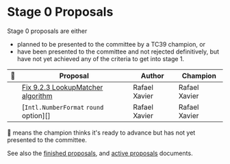 # Stage 0 Proposals

Stage 0 proposals are either

* planned to be presented to the committee by a TC39 champion, or
* have been presented to the committee and not rejected definitively, but have not yet achieved any of the criteria to get into stage 1.

| :rocket: | Proposal                               | Author        | Champion      |
| -------- | -------------------------------------- | ------------- | ------------- |
|          | [Fix 9.2.3 LookupMatcher algorithm][]  | Rafael Xavier | Rafael Xavier |
|          | [`Intl.NumberFormat` `round` option][] | Rafael Xavier | Rafael Xavier |

🚀 means the champion thinks it's ready to advance but has not yet presented to the committee.

See also the [finished proposals](finished-proposals.md), and [active proposals](README.md) documents.

[fix 9.2.3 lookupmatcher algorithm]: https://github.com/rxaviers/ecma402-fix-lookup-matcher
[intl.numberformat round option]: https://github.com/rxaviers/ecma402-number-format-round-option
